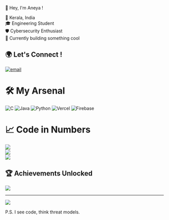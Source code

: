 👾 Hey, I'm Aneya !<br/>

📍 Kerala, India<br/>
🎓 Engineering Student<br/>
🛡️ Cybersecurity Enthusiast<br/>
🚧 Currently building something cool


## 🌍 Let's Connect !
[![email](https://img.shields.io/badge/Email-D14836?logo=gmail&logoColor=white)](mailto:aneyajuliealin@gmail.com) 

# 🛠️ My Arsenal
![C](https://img.shields.io/badge/c-%2300599C.svg?style=for-the-badge&logo=c&logoColor=white) ![Java](https://img.shields.io/badge/java-%23ED8B00.svg?style=for-the-badge&logo=openjdk&logoColor=white) ![Python](https://img.shields.io/badge/python-3670A0?style=for-the-badge&logo=python&logoColor=ffdd54) ![Vercel](https://img.shields.io/badge/vercel-%23000000.svg?style=for-the-badge&logo=vercel&logoColor=white) ![Firebase](https://img.shields.io/badge/firebase-%23039BE5.svg?style=for-the-badge&logo=firebase)
# 📈 Code in Numbers
![](https://github-readme-stats.vercel.app/api?username=aneya-alin&theme=algolia&hide_border=false&include_all_commits=true&count_private=false)<br/>
![](https://nirzak-streak-stats.vercel.app/?user=aneya-alin&theme=algolia&hide_border=false)<br/>
![](https://github-readme-stats.vercel.app/api/top-langs/?username=aneya-alin&theme=algolia&hide_border=false&include_all_commits=true&count_private=false&layout=compact)

## 🏆 Achievements Unlocked
![](https://github-profile-trophy.vercel.app/?username=aneya-alin&theme=algolia&no-frame=false&no-bg=false&margin-w=4)

---
[![](https://visitcount.itsvg.in/api?id=aneya-alin&icon=2&color=3)](https://visitcount.itsvg.in)

P.S. I see code, think threat models.<br/>

